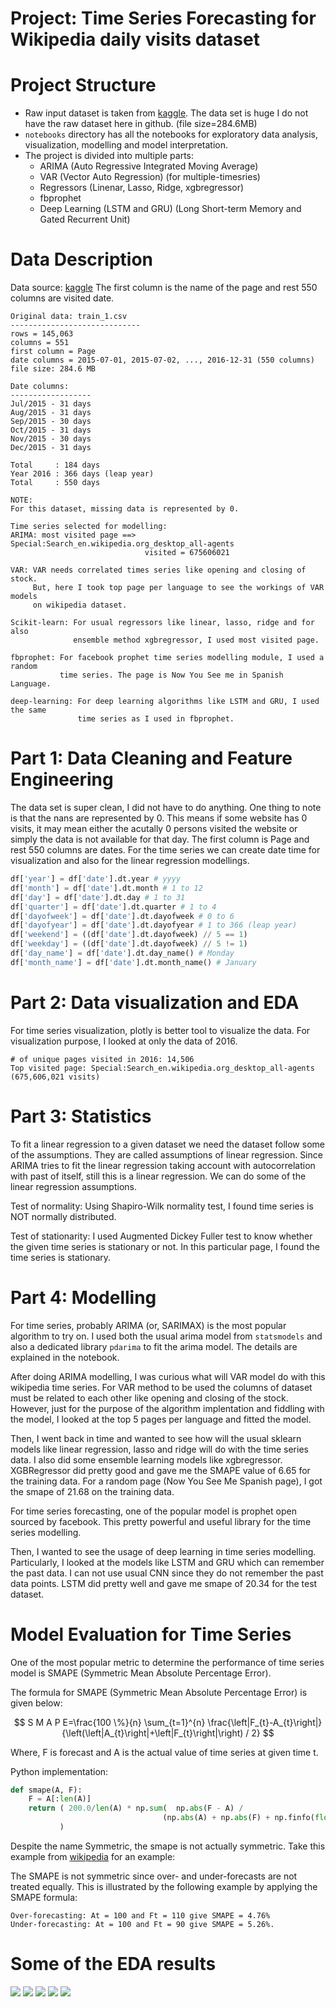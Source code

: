 # Project: Time Series Forecasting for Wikipedia daily visits dataset

# Project Structure
- Raw input dataset is taken from [kaggle](https://www.kaggle.com/c/web-traffic-time-series-forecasting/data). The data set is huge I do not have
the raw dataset here in github. (file size=284.6MB)
- `notebooks` directory has all the notebooks for exploratory data analysis,
   visualization, modelling and model interpretation.
- The project is divided into multiple parts:
  + ARIMA (Auto Regressive Integrated Moving Average)
  + VAR (Vector Auto Regression) (for multiple-timesries)
  + Regressors (Linenar, Lasso, Ridge, xgbregressor)
  + fbprophet
  + Deep Learning (LSTM and GRU) (Long Short-term Memory and Gated Recurrent Unit)

# Data Description

Data source: [kaggle](https://www.kaggle.com/c/web-traffic-time-series-forecasting/data)
The first column is the name of the page and rest 550 columns are visited date.

```
Original data: train_1.csv
-----------------------------
rows = 145,063
columns = 551
first column = Page
date columns = 2015-07-01, 2015-07-02, ..., 2016-12-31 (550 columns)
file size: 284.6 MB

Date columns:
------------------
Jul/2015 - 31 days
Aug/2015 - 31 days
Sep/2015 - 30 days
Oct/2015 - 31 days
Nov/2015 - 30 days
Dec/2015 - 31 days

Total     : 184 days
Year 2016 : 366 days (leap year)
Total     : 550 days

NOTE:
For this dataset, missing data is represented by 0.

Time series selected for modelling:
ARIMA: most visited page ==> Special:Search_en.wikipedia.org_desktop_all-agents
                              visited = 675606021

VAR: VAR needs correlated times series like opening and closing of stock.
     But, here I took top page per language to see the workings of VAR models
	 on wikipedia dataset.

Scikit-learn: For usual regressors like linear, lasso, ridge and for also
              ensemble method xgbregressor, I used most visited page.

fbprophet: For facebook prophet time series modelling module, I used a random
           time series. The page is Now You See me in Spanish Language.

deep-learning: For deep learning algorithms like LSTM and GRU, I used the same
               time series as I used in fbprophet.

```

# Part 1: Data Cleaning and Feature Engineering
The data set is super clean, I did not have to do anything. One thing to note
is that the nans are represented by 0. This means if some website has 0 visits,
it may mean either the acutally 0 persons visited the website or simply the data
is not available for that day.
The first column is Page and rest 550 columns are dates.
For the time series we can create date time for visualization and also for the
linear regression modellings.
```python
df['year'] = df['date'].dt.year # yyyy
df['month'] = df['date'].dt.month # 1 to 12
df['day'] = df['date'].dt.day # 1 to 31
df['quarter'] = df['date'].dt.quarter # 1 to 4
df['dayofweek'] = df['date'].dt.dayofweek # 0 to 6
df['dayofyear'] = df['date'].dt.dayofyear # 1 to 366 (leap year)
df['weekend'] = ((df['date'].dt.dayofweek) // 5 == 1)
df['weekday'] = ((df['date'].dt.dayofweek) // 5 != 1)
df['day_name'] = df['date'].dt.day_name() # Monday
df['month_name'] = df['date'].dt.month_name() # January
```

# Part 2: Data visualization and EDA
For time series visualization, plotly is better tool to visualize the data.
For visualization purpose, I looked at only the data of 2016.
```
# of unique pages visited in 2016: 14,506
Top visited page: Special:Search_en.wikipedia.org_desktop_all-agents (675,606,021 visits)
```

# Part 3: Statistics
To fit a linear regression to a given dataset we need the dataset follow
some of the assumptions. They are called assumptions of linear regression.
Since ARIMA tries to fit the linear regression taking account with autocorrelation
with past of itself, still this is a linear regression. We can do some of the
linear regression assumptions.

Test of normality: Using Shapiro-Wilk normality test, I found time series
is NOT normally distributed.

Test of stationarity: I used Augmented Dickey Fuller test to know whether
the given time series is stationary or not. In this particular page, I found
the time series is stationary.

# Part 4: Modelling
For time series, probably ARIMA (or, SARIMAX) is the most popular algorithm to
try on. I used both the usual arima model from `statsmodels` and also a dedicated
library `pdarima` to fit the arima model. The details are explained in the notebook.

After doing ARIMA modelling, I was curious what will VAR model do with this
wikipedia time series. For VAR method to be used the columns of dataset must be
related to each other like opening and closing of the stock. However, just for
the purpose of the algorithm implentation and fiddling with the model, I looked
at the top 5 pages per language and fitted the model.

Then, I went back in time and wanted to see how will the usual sklearn models
like linear regression, lasso and ridge will do with the time series data. I also
did some ensemble learning models like xgbregressor. XGBRegressor did pretty good
and gave me the SMAPE value of 6.65 for the training data. For a random page
 (Now You See Me Spanish page), I got the smape of 21.68 on the training data.

For time series forecasting, one of the popular model is prophet open sourced by
facebook. This pretty powerful and useful library for the time series modelling.

Then, I wanted to see the usage of deep learning in time series modelling.
Particularly, I looked at the models like LSTM and GRU which can remember the past
data. I can not use usual CNN since they do not remember the past data points.
LSTM did pretty well and gave me smape of 20.34 for the test dataset.

# Model Evaluation for Time Series
One of the most popular metric to determine the performance of time series
model is SMAPE (Symmetric Mean Absolute Percentage Error).

The formula for SMAPE (Symmetric Mean Absolute Percentage Error) is given below:  

$$
S M A P E=\frac{100 \%}{n} \sum_{t=1}^{n} \frac{\left|F_{t}-A_{t}\right|}{\left(\left|A_{t}\right|+\left|F_{t}\right|\right) / 2}
$$

Where, F is forecast and A is the actual value of time series at given time t.

Python implementation:
```python
def smape(A, F):
    F = A[:len(A)]
    return ( 200.0/len(A) * np.sum(  np.abs(F - A) / 
                                  (np.abs(A) + np.abs(F) + np.finfo(float).eps))
           )
```

Despite the name Symmetric, the smape is not actually symmetric. Take this
example from [wikipedia](https://www.wikiwand.com/en/Symmetric_mean_absolute_percentage_error) for an example:

The SMAPE is not symmetric since over- and under-forecasts are not treated equally. 
This is illustrated by the following example by applying the SMAPE formula:

```
Over-forecasting: At = 100 and Ft = 110 give SMAPE = 4.76%
Under-forecasting: At = 100 and Ft = 90 give SMAPE = 5.26%.
```

 # Some of the EDA results
![](reports/figures/2016_sample001_monthly_visits.png)
![](reports/figures/daily_visits.png)
![](reports/figures/visits_by_weekday.png)
![](reports/figures/visits_per_dayofmonth_per_dayofweek.png)
![](reports/figures/visits_per_month_per_weekday.png)

